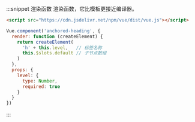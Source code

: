 :::snippet 渲染函数
渲染函数，它比模板更接近编译器。

```html
<script src="https://cdn.jsdelivr.net/npm/vue/dist/vue.js"></script>
```

```javascript
Vue.component('anchored-heading', {
  render: function (createElement) {
    return createElement(
      'h' + this.level,   // 标签名称
      this.$slots.default // 子节点数组
    )
  },
  props: {
    level: {
      type: Number,
      required: true
    }
  }
})
```

:::